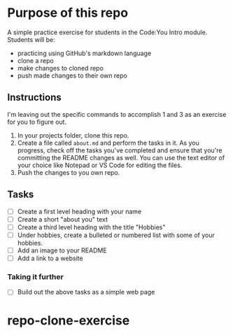 # Purpose of this repo
A simple practice exercise for students in the Code:You Intro module. Students will be:
- practicing using GitHub's markdown language
- clone a repo
- make changes to cloned repo
- push made changes to their own repo

## Instructions
I'm leaving out the specific commands to accomplish 1 and 3 as an exercise for you to figure out.

1. In your projects folder, clone this repo.
2. Create a file called ```about.md``` and perform the tasks in it. As you progress, check off the tasks you've completed and ensure that you're committing the README changes as well. You can use the text editor of your choice like Notepad or VS Code for editing the files.
3. Push the changes to you own repo.

## Tasks
- [ ] Create a first level heading with your name
- [ ] Create a short "about you" text
- [ ] Create a third level heading with the title "Hobbies"
- [ ] Under hobbies, create a bulleted or numbered list with some of your hobbies.
- [ ] Add an image to your README
- [ ] Add a link to a website

### Taking it further
- [ ] Build out the above tasks as a simple web page

# repo-clone-exercise
